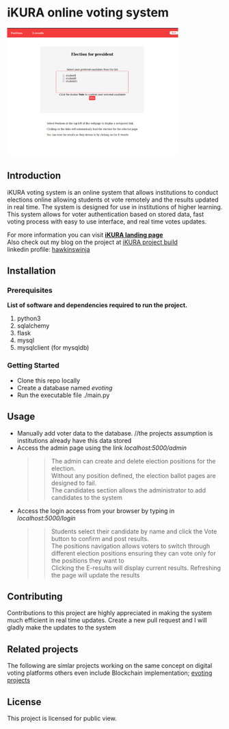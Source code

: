 # iKURA online voting system
<img src="/images/ballot.png" alt="iKURA" width="400" height="300">

## Introduction

iKURA voting system is an online system that allows institutions to conduct elections online allowing students ot vote remotely and the results updated in real time. The system is designed for use in institutions of higher learning. 
This system allows for voter authentication based on stored data, fast voting process with easy to use interface, and real time votes updates.

For more information you can visit [**iKURA landing page**](https://hawkinswinja.github.io/evoting)<br>
Also check out my blog on the project at [iKURA project build]()<br>
linkedin profile: [hawkinswinja](https://linkedin.com/in/hawkinswinja/)

## Installation
### Prerequisites

**List of software and dependencies required to run the project.**
1. python3
2. sqlalchemy
3. flask
4. mysql
5. mysqlclient (for mysqldb)

### Getting Started
* Clone this repo locally
* Create a database  named _evoting_
* Run the executable file ./main.py

## Usage

* Manually add voter data to the database. //the projects assumption is institutions already have this data stored
* Access the admin page using the link _localhost:5000/admin_
    >> The admin can create and delete election positions for the election.<br> Without any position defined, the election ballot pages are designed to fail. <br>The candidates section allows the administrator to add candidates to the system
* Access the login access from your browser by typing in _localhost:5000/login_
    >> Students select their candidate by name and click the Vote button to confirm and post results. <br>
    >> The positions navigation allows voters to switch through different election positions ensuring they can vote only for the positions they want to<br>
    >> Clicking the E-results will display current results. Refreshing the page will update the results

## Contributing

Contributions to this project are highly appreciated in making the system much efficient in real time updates.
Create a new pull request and I will gladly make the updates to the system

## Related projects

The following are simlar projects working on the same concept on digital voting platforms others even include Blockchain implementation; [evoting projects](https://github.com/topics/e-voting)

## License

This project is licensed for public view.
